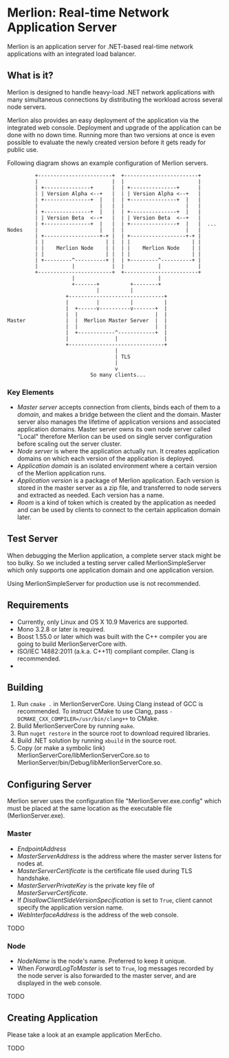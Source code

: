
Merlion: Real-time Network Application Server
============================================

Merlion is an application server for .NET-based real-time network applications 
with an integrated load balancer.

What is it?
-----------

Merlion is designed to handle heavy-load .NET network applications with many
simultaneous connections by distributing the workload across several 
node servers.

Merlion also provides an easy deployment of the application via the integrated
web console. Deployment and upgrade of the application can be done with no
down time. Running more than two versions at once is even possible to evaluate
the newly created version before it gets ready for public use.

Following diagram shows an example configuration of Merlion servers.

```
         +------------------------+  +------------------------+     
         |                        |  |                        |     
         | +---------------+      |  | +---------------+      |     
         | | Version Alpha <--+   |  | | Version Alpha <--+   |     
         | +---------------+  |   |  | +---------------+  |   |     
         |                    |   |  |                    |   |     
         | +---------------+  |   |  | +---------------+  |   |     
         | | Version Beta  <--+   |  | | Version Beta  <--+   |     
         | +---------------+  |   |  | +---------------+  |   |  ...
Nodes    |                    |   |  |                    |   |     
         | +------------------+-+ |  | +------------------+-+ |     
         | |                    | |  | |                    | |     
         | |    Merlion Node    | |  | |    Merlion Node    | |     
         | |                    | |  | |                    | |     
         | +---------^----------+ |  | +---------^----------+ |     
         |           |            |  |           |            |     
         +------------------------+  +------------------------+     
                     |                           |                  
                     +-------+          +--------+                  
                             |          |                           
                   +-------------------------------+                
                   |         |          |          |                
                   |  +------v----------v-------+  |                
                   |  |                         |  |                
Master             |  |  Merlion Master Server  |  |                
                   |  |                         |  |                
                   |  +------------^------------+  |                
                   |               |               |                
                   +-------------------------------+                
                                   |                                
                                   | TLS                            
                                   |                                
                                   v                                
                           So many clients...   
```                    

### Key Elements

* _Master server_ accepts connection from clients, binds each of them to
  a _domain_, and makes a bridge between the client and the domain.
  Master server also manages the lifetime of application versions and 
  associated application domains. Master server owns its own node server 
  called "Local" therefore Merlion can be used on single server configuration 
  before scaling out the server cluster.
* _Node server_ is where the application actually run. It creates application 
  domains on which each version of the application is deployed.
* _Application domain_ is an isolated environment where a certain version of 
  the Merlion application runs. 
* _Application version_ is a package of Merlion application. Each version is
  stored in the master server as a zip file, and transferred to node servers
  and extracted as needed. Each version has a name.
* _Room_ is a kind of token which is created by the application as needed and
  can be used by clients to connect to the certain application domain later.

Test Server
-----------

When debugging the Merlion application, a complete server stack might be 
too bulky. So we included a testing server called MerlionSimpleServer which
only supports one application domain and one application version.

Using MerlionSimpleServer for production use is not recommended.

Requirements
------------

* Currently, only Linux and OS X 10.9 Maverics are supported.
* Mono 3.2.8 or later is required.
* Boost 1.55.0 or later which was built with the C++ compiler you are going to
  build MerlionServerCore with.
* ISO/IEC 14882:2011 (a.k.a. C++11) compliant compiler.
  Clang is recommended.
* 

Building
--------

1. Run `cmake .` in MerlionServerCore. 
   Using Clang instead of GCC is recommended. To instruct CMake to use Clang,
   pass `-DCMAKE_CXX_COMPILER=/usr/bin/clang++` to CMake.
2. Build MerlionServerCore by running `make`.
3. Run `nuget restore` in the source root to download required libraries.
3. Build .NET solution by running `xbuild` in the source root.
4. Copy (or make a symbolic link) MerlionServerCore/libMerlionServerCore.so to
   MerlionServer/bin/Debug/libMerlionServerCore.so.

Configuring Server
------------------

Merlion server uses the configuration file "MerlionServer.exe.config" which must
be placed at the same location as the executable file (MerlionServer.exe).

### Master

* _EndpointAddress_
* _MasterServerAddress_ is the address where the master server listens for
  nodes at.
* _MasterServerCertificate_ is the certificate file used during TLS handshake.
* _MasterServerPrivateKey_ is the private key file of _MasterServerCertificate_.
* If _DisallowClientSideVersionSpecification_ is set to `True`, client cannot
  specify the application version name.
* _WebInterfaceAddress_ is the address of the web console.

TODO

### Node

* _NodeName_ is the node's name. Preferred to keep it unique.
* When _ForwardLogToMaster_ is set to `True`, log messages recorded by the node
  server is also forwarded to the master server, and are displayed in the
  web console.

TODO

Creating Application
--------------------

Please take a look at an example application MerEcho.

TODO